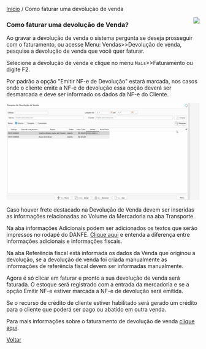 [Início](index.md) / Como faturar uma devolução de venda

<a href="http://docs.continentenuvem.com.br/dicas.html#dicas"><img align="right" src="http://docs.continentenuvem.com.br/images/dicas.png"></a>



### Como faturar uma devolução de Venda?

Ao gravar a devolução de venda o sistema pergunta se deseja prosseguir com o faturamento, ou acesse Menu: Vendas>>Devolução de venda, pesquise a devolução de venda que você quer faturar.

Selecione a devolução de venda e clique no menu `Mais`>>Faturamento ou digite F2.

Por padrão a opção "Emitir NF-e de Devolução" estará marcada, nos casos onde o cliente emite a NF-e de devolução essa opção deverá ser desmarcada e deve ser informado os dados da NF-e do Cliente.

![](images/como_fazer_faturar_devolucao_venda.gif)



Caso houver frete destacado na Devolução de Venda devem ser inseridas as informações relacionadas ao Volume da Mercadoria na aba Transporte.

Na aba informações Adicionais podem ser adicionados os textos que serão impressos no rodapé do DANFE. [Clique aqui](vendas_devolucao_venda.md#informacoesadicionais) e entenda a diferença entre informações adicionais e informações fiscais.

Na aba Referência fiscal está informada os dados da Venda que originou a devolução, se a devolução de venda foi criada manualmente as informações de referência fiscal devem ser informadas manualmente.

Agora é só clicar em faturar e pronto a sua devolução de venda será faturada. O  estoque será registrado com a entrada da mercadoria e se a opção Emitir NF-e estiver marcada a NF-e de devolução será emitida.

Se o recurso de crédito de cliente estiver habilitado será gerado um crédito para o cliente que poderá ser pago ou abatido em outra venda.



Para mais informações sobre o faturamento de devolução de venda [clique aqui](vendas_devolucao_venda.md#faturamento).

[Voltar](index.md)

